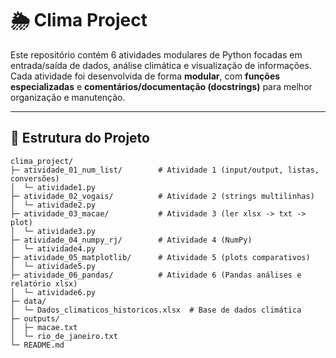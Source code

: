# 🌦️ Clima Project  

Este repositório contém 6 atividades modulares de Python focadas em entrada/saída de dados, análise climática e visualização de informações.  
Cada atividade foi desenvolvida de forma **modular**, com **funções especializadas** e **comentários/documentação (docstrings)** para melhor organização e manutenção.  

---

## 📂 Estrutura do Projeto

```text
clima_project/
├─ atividade_01_num_list/        # Atividade 1 (input/output, listas, conversões)
│  └─ atividade1.py
├─ atividade_02_vogais/          # Atividade 2 (strings multilinhas)
│  └─ atividade2.py
├─ atividade_03_macae/           # Atividade 3 (ler xlsx -> txt -> plot)
│  └─ atividade3.py
├─ atividade_04_numpy_rj/        # Atividade 4 (NumPy)
│  └─ atividade4.py
├─ atividade_05_matplotlib/      # Atividade 5 (plots comparativos)
│  └─ atividade5.py
├─ atividade_06_pandas/          # Atividade 6 (Pandas análises e relatório xlsx)
│  └─ atividade6.py
├─ data/
│  └─ Dados_climaticos_historicos.xlsx  # Base de dados climática
├─ outputs/
│  ├─ macae.txt
│  └─ rio_de_janeiro.txt
└─ README.md
